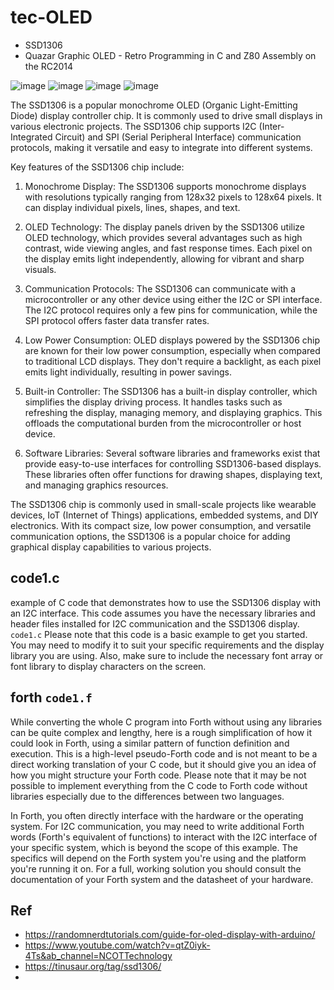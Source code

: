 # tec-OLED


- SSD1306
- Quazar Graphic OLED - Retro Programming in C and Z80 Assembly on the RC2014



![image](https://github.com/SteveJustin1963/tec-OLED/assets/58069246/bdae94a7-a380-424b-a1cd-eeffd68ddb3f)
![image](https://github.com/SteveJustin1963/tec-OLED/assets/58069246/e328bc79-390a-454e-aea9-ccf6808700f6)
![image](https://github.com/SteveJustin1963/tec-OLED/assets/58069246/3f932ba0-b6fa-4fbe-b6f4-2847f023fbe7)
![image](https://github.com/SteveJustin1963/tec-OLED/assets/58069246/25311d24-f7f3-4d09-bd63-2b572f49ab29)

The SSD1306 is a popular monochrome OLED (Organic Light-Emitting Diode) display controller chip. It is commonly used to drive small displays in various electronic projects. The SSD1306 chip supports I2C (Inter-Integrated Circuit) and SPI (Serial Peripheral Interface) communication protocols, making it versatile and easy to integrate into different systems.

Key features of the SSD1306 chip include:

1. Monochrome Display: The SSD1306 supports monochrome displays with resolutions typically ranging from 128x32 pixels to 128x64 pixels. It can display individual pixels, lines, shapes, and text.

2. OLED Technology: The display panels driven by the SSD1306 utilize OLED technology, which provides several advantages such as high contrast, wide viewing angles, and fast response times. Each pixel on the display emits light independently, allowing for vibrant and sharp visuals.

3. Communication Protocols: The SSD1306 can communicate with a microcontroller or any other device using either the I2C or SPI interface. The I2C protocol requires only a few pins for communication, while the SPI protocol offers faster data transfer rates.

4. Low Power Consumption: OLED displays powered by the SSD1306 chip are known for their low power consumption, especially when compared to traditional LCD displays. They don't require a backlight, as each pixel emits light individually, resulting in power savings.

5. Built-in Controller: The SSD1306 has a built-in display controller, which simplifies the display driving process. It handles tasks such as refreshing the display, managing memory, and displaying graphics. This offloads the computational burden from the microcontroller or host device.

6. Software Libraries: Several software libraries and frameworks exist that provide easy-to-use interfaces for controlling SSD1306-based displays. These libraries often offer functions for drawing shapes, displaying text, and managing graphics resources.

The SSD1306 chip is commonly used in small-scale projects like wearable devices, IoT (Internet of Things) applications, embedded systems, and DIY electronics. With its compact size, low power consumption, and versatile communication options, the SSD1306 is a popular choice for adding graphical display capabilities to various projects.

## code1.c
  example of C code that demonstrates how to use the SSD1306 display with an I2C interface. This code assumes you have the necessary libraries and header files installed for I2C communication and the SSD1306 display.
`code1.c`
Please note that this code is a basic example to get you started. You may need to modify it to suit your specific requirements and the display library you are using. Also, make sure to include the necessary font array or font library to display characters on the screen.

## forth `code1.f`
While converting the whole C program into Forth without using any libraries can be quite complex and lengthy, 
here is a rough simplification of how it could look in Forth, using a similar pattern of function definition and execution. 
This is a high-level pseudo-Forth code and is not meant to be a direct working translation of your C code, 
but it should give you an idea of how you might structure your Forth code. Please note that it may be 
not possible to implement everything from the C code to Forth code without libraries especially due to the differences between two languages.

In Forth, you often directly interface with the hardware or the operating system. 
For I2C communication, you may need to write additional Forth words (Forth's equivalent of functions) to interact with the I2C interface of your specific system, which is beyond the scope of this example. The specifics will depend on the Forth system you're using and the platform you're running it on. For a full, working solution you should consult the documentation of your Forth system and the datasheet of your hardware.

## Ref
- https://randomnerdtutorials.com/guide-for-oled-display-with-arduino/
- https://www.youtube.com/watch?v=qtZ0iyk-4Ts&ab_channel=NCOTTechnology
- https://tinusaur.org/tag/ssd1306/
- 




